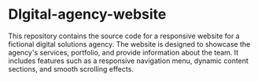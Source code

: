 # DIgital-agency-website
This repository contains the source code for a responsive website for a fictional digital solutions agency. The website is designed to showcase the agency's services, portfolio, and provide information about the team. It includes features such as a responsive navigation menu, dynamic content sections, and smooth scrolling effects.
